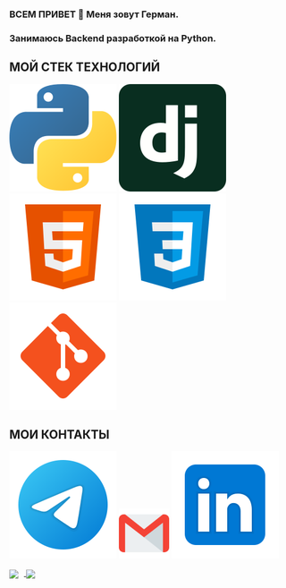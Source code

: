 ### ВСЕМ ПРИВЕТ 👋 Меня зовут Герман.
### Занимаюсь Backend разработкой на Python.

## МОЙ СТЕК ТЕХНОЛОГИЙ
![Python](/svg/python.svg)
![Django](/svg/django.svg)
![HTML](/svg/html-5.svg)
![CSS](/svg/css3.svg)
![Git](/svg/git.svg)


## МОИ КОНТАКТЫ
[<img src="./svg/telegram.svg">](https://t.me/gerartg)
[<img src="./svg/gmail.svg" width="90px" height="90px">](mailto:aptypob@mail.ru)
[<img src="./svg/Linkedin.svg">](https://www.linkedin.com/in/garartg/)

<div>
<a href="https://github-readme-stats.vercel.app/api?username=ecmek&hide=contribs&show_icons=true&theme=dark">
  <img  align="center" height="130" style="margin-right: 10px" src="https://github-readme-stats.vercel.app/api?username=ecmek&hide=contribs&show_icons=true&theme=dark" />
</a>
<a href="https://github-readme-stats.vercel.app/api/top-langs/?username=ecmek&layout=compact&theme=dark">
  <img align="center" height="130" src="https://github-readme-stats.vercel.app/api/top-langs/?username=ecmek&layout=compact&theme=dark" />
</a>
</div>
